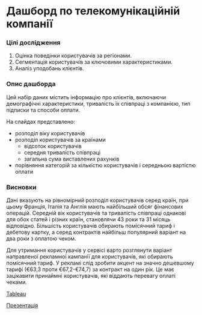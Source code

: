 # Дашборд по телекомунікаційній компанії

### Цілі дослідження
1. Оцінка поведінки користувачів за регіонами.
2. Сегментація користувачів за ключовими характеристиками.
3. Аналіз уподобань клієнтів.

### Опис дашборда
Цей набір даних містить інформацію про клієнтів, включаючи демографічні характеристики, тривалість їх співпраці з компанією, тип підписки та способи оплати.

На слайдах представлено:
- розподіл віку користувачів
- розподіл користувачів за країнами
    - відсоток користувачів
    - середня тривалість співпраці
    - загальна сума виставлених рахунків
- порівняння категорій за кількістю користувачів і середньою вартістю оплати

### Висновки
Дані вказують на рівномірний розподіл користувачів серед країн, при цьому Франція, Італія та Англія мають найбільший обсяг фінансових операцій. Середній вік користувачів та тривалість співпраці однакові для обох статей і різних країн, становлячи 43 роки та 31 місяць відповідно. Більшість користувачів обирають помісячний тариф і дебетову картку, а серед контрактів найбільш популярний варіант на два роки з оплатою чеком.

Для утримання користувачів у сервісі варто розглянути варіант направленої рекламної кампанії для користувачів, які обирають помісячний тариф. У рекламі слід зробити акцент на значно дешевшому тарифі (€63,3 проти €67,2-€74,7) за контракт на один рік. Це має зацікавити принаймні користувачів, які віддають перевагу оплаті чеками.

[Tableau](https://public.tableau.com/app/profile/dmitriy1152/viz/customer_subscriber_base/Dashboard1?publish=yes "Перейти на Tableau Public")

[Презентація](https://github.com/dkolesov95/tableau/blob/main/customer_subscriber_base/%D0%94%D0%B0%D1%88%D0%B1%D0%BE%D1%80%D0%B4%20%D0%BF%D0%BE%20%D1%82%D0%B5%D0%BB%D0%B5%D0%BA%D0%BE%D0%BC%D1%83%D0%BD%D1%96%D0%BA%D0%B0%D1%86%D1%96%D0%B9%D0%BD%D1%96%D0%B9%20%D0%BA%D0%BE%D0%BC%D0%BF%D0%B0%D0%BD%D1%96%D1%97.pdf "Презентація")